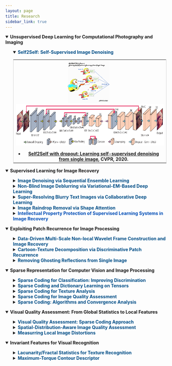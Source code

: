 ```yaml
---
layout: page
title: Research
sidebar_link: true
---
```

<details open="">
<summary><t-half><strong>Unsupervised Deep Learning for Computational Photography and Imaging</strong></t-half></summary>
<ul>
<!--1-1-->
<details open="">
<summary><strong><t1><font color="#004D86">Self2Self: Self-Supervised Image Denoising</font></t1></strong></summary>

<table width="100%" border="1" bordercolor="#e5e5e5">
<tbody>
<tr>
 <th>
  <img src="https://github.com/csyhquan/csyhquan.github.io/raw/master/images/teaser_1.gif" alt="" height="130" />
  <a>&nbsp;</a>
  <img src="https://github.com/csyhquan/csyhquan.github.io/raw/master/images/r_im2.png" alt="" height="130" />
  <ul>
  <t2>
   <li type="disc"><strong><a href="https://github.com/csyhquan/csyhquan.github.io/raw/master/manuscript/20x-cvpr-Self2Self%20With%20Dropout%20Learning%20Self-Supervised%20Denoising%20From%20Single%20Image.pdf">Self2Self with dropout: Learning self-supervised denoising from single image</a></strong>, CVPR, 2020.</li>
  </t2>
  </ul>
 </th>
</tr>

</tbody>
</table>
</details>
</ul>
</details>

<!--2-->
<details open="">
<summary><t-half><strong>Supervised Learning for Image Recovery</strong></t-half></summary>
<ul>
<!--2-1-->
<details>
<summary><strong><t1><font color="#004D86">Image Denoising via Sequential Ensemble Learning</font></t1></strong></summary>

<table width="100%" border="1" bordercolor="#e5e5e5">
<tbody>
<tr>
 <th>
  <img src="https://github.com/csyhquan/csyhquan.github.io/raw/master/images/r_im3.png" alt="" height="130"/>
  <a>&nbsp;</a>
  <img src="https://github.com/csyhquan/csyhquan.github.io/raw/master/images/im_2_1_2.png" alt="" height="130"/>
<ul>
<t2>
<li type="disc"><strong><a href="https://github.com/csyhquan/csyhquan.github.io/raw/master/manuscript/20-tip-Image%20Denoising%20via%20Sequential%20Ensemble%20Learning.pdf">Image denoising via sequential ensemble learning</a></strong>, TIP, 2020.</li>
</t2>
</ul>
 </th>
</tr>
</tbody>
</table>
</details>

<!--2-2-->
<details>
<summary><strong><t1><font color="#004D86">Non-Blind Image Deblurring via Variational-EM-Based Deep Learning</font></t1></strong></summary>

<table width="100%" border="1" bordercolor="#e5e5e5">
<tbody>
<tr>
 <th>
  <img src="https://github.com/csyhquan/csyhquan.github.io/raw/master/images/r_im4.png" alt="" height="130" />
<ul>
<t2>
<li type="disc"><strong><a href="https://github.com/csyhquan/csyhquan.github.io/raw/master/manuscript/20-cvpr-Variational-EM-based%20Deep%20Learning%20for%20Noise-blind%20Image%20Deblurring.pdf">Variational-EM-based deep learning for noise-blind image deblurring</a></strong>, CVPR, 2020.</li>
</t2>
</ul>
 </th>
</tr>
</tbody>
</table>
</details>

<!--2-3-->
<details>
<summary><strong><t1><font color="#004D86">Super-Resolving Blurry Text Images via Collaborative Deep Learning</font></t1></strong></summary>

<table width="100%" border="1" bordercolor="#e5e5e5">
<tbody>
<tr>
 <th>
  <img src="https://github.com/csyhquan/csyhquan.github.io/raw/master/images/r_im5.png" alt="" height="130" />
  <a>&nbsp;</a>
  <img src="https://github.com/csyhquan/csyhquan.github.io/raw/master/images/r_im6.png" alt="" height="130"  />
<ul>
<t2>
<li type="disc"><strong><a href="https://github.com/csyhquan/csyhquan.github.io/raw/master/manuscript/20x-tci-Collaborative%20Deep%20Learning%20for%20Super-Resolving%20Blurry%20Text%20Images.pdf">Collaborative deep learning for super-resolving blurry text images </a></strong>, TCI, 2020.</li>
</t2>
</ul>
 </th>
</tr>
</tbody>
</table>
</details>

<!--2-4-->
<details>
<summary><strong><t1><font color="#004D86">Image Raindrop Removal via Shape Attention</font></t1></strong></summary>

<table width="100%" border="1" bordercolor="#e5e5e5">
<tbody>
<tr>
 <th>
  <img src="https://github.com/csyhquan/csyhquan.github.io/raw/master/images/r_im7.png" alt="" height="130" />
  <img src="https://github.com/csyhquan/csyhquan.github.io/raw/master/images/r_im8.png" alt="" height="130" />
  <img src="https://github.com/csyhquan/csyhquan.github.io/raw/master/images/im_2_4_3.png" alt="" height="130"/>
<ul>
<t2>
<li type="disc"><strong><a href="https://github.com/csyhquan/csyhquan.github.io/raw/master/manuscript/19-iccv-Deep%20Learning%20for%20Seeing%20Through%20Window%20With%20Raindrops.pdf">Deep learning for seeing through window with raindrops </a></strong>, ICCV, 2019.</li>
</t2>
</ul>
 </th>
</tr>
</tbody>
</table>
</details>


<!--7-1-->
<details>
<summary><strong><t1><font color="#004DB6">Intellectual Property Protection of Supervised Learning Systems in Image Recovery</font> </t1></strong></summary>
<table width="100%" border="1" bordercolor="#e5e5e5">
<tbody>
<tr>
 <th>
  <img src="https://github.com/csyhquan/csyhquan.github.io/raw/master/images/im_6_2_1.png" alt="" height="130"/>
  <a>&nbsp;</a>
  <img src="https://github.com/csyhquan/csyhquan.github.io/raw/master/images/im_6_2_4.png" alt="" height="130"/>
<ul>
<t2>
<li type="disc"><strong><a href="https://github.com/csyhquan/csyhquan.github.io/raw/master/manuscript/20x-tnnls-Watermarking%20Deep%20Neural%20Networks%20in%20Image%20Processing.pdf">Watermarking deep neural networks in image processing </a></strong>, TNNLS, 2020.</li>
</t2>
</ul>
</th>
</tr>
</tbody>
</table>
</details>




</ul>
</details>



<!---------------------------------4-------------------------------------------------->
<!---------------------------------4-------------------------------------------------->
<!---------------------------------4-------------------------------------------------->
<details open="">
<summary><t-half><strong>Exploiting Patch Recurrence for Image Processing</strong></t-half></summary>
<ul>
<!--4-1-->
<details>
<summary><strong><t1><font color="#004D86">Data-Driven Multi-Scale Non-local Wavelet Frame Construction and Image Recovery</font> </t1></strong></summary>
<table width="100%" border="1" bordercolor="#e5e5e5">
<tbody>
<tr>
 <th>
  <img src="https://github.com/csyhquan/csyhquan.github.io/raw/master/images/im_4_1_1.png" alt="" height="130"/>
  <a>&nbsp;</a>
  <img src="https://github.com/csyhquan/csyhquan.github.io/raw/master/images/im_4_1_2.png" alt="" height="130"/>
  <a>&nbsp;</a>
  <img src="https://github.com/csyhquan/csyhquan.github.io/raw/master/images/im_4_1_3.png" alt="" height="130"/>
<ul>
<t2>
<li type="disc"><strong><a href="https://github.com/csyhquan/csyhquan.github.io/raw/master/manuscript/15-josc-Data-driven%20multi-scale%20non-local%20wavelet%20frame%20construction%20and%20image%20recovery.pdf">Data-driven multi-scale non-local wavelet frame construction and image recovery </a></strong>, JoSC, 2015.</li>
</t2>
</ul>
 </th>
</tr>
</tbody>
</table>
</details>
<!--4-2-->
<details>
<summary><strong><t1><font color="#004D86">Cartoon-Texture Decomposition via Discriminative Patch Recurrence </font></t1></strong></summary>
<table width="100%" border="1" bordercolor="#e5e5e5">
<tbody>
<tr>
 <th>
  <img src="https://github.com/csyhquan/csyhquan.github.io/raw/master/images/im_4_2_1.png" alt="" height="130"/>
  <a>&nbsp;</a>
  <img src="https://github.com/csyhquan/csyhquan.github.io/raw/master/images/im_4_2_2.png" alt="" height="130"/>
<ul>
<t2>
<li type="disc"><strong><!--<a href="https://github.com/csyhquan/csyhquan.github.io/raw/master/manuscript/20x-siam-Cartoon-Texture%20Image%20Decomposition%20using%20Orientation%20Characteristics%20in%20Patch%20Recurrence.pdf">-->Cartoon-texture image decomposition using orientation characteristics in  patch recurrence<!--</a>--></strong>, SIIMS, 2020.</li>
</t2>
</ul>
 </th>
</tr>
</tbody>
</table>
</details>
<!--4-3-->
<details>
<summary><strong><t1><font color="#004D86">Removing Ghosting Reflections from Single Image </font></t1></strong></summary>
<table width="100%" border="1" bordercolor="#e5e5e5">
<tbody>
<tr>
 <th>
  <img src="https://github.com/csyhquan/csyhquan.github.io/raw/master/images/im_4_3_1.png" alt="" height="130"/>
  <a>&nbsp;&nbsp;</a>
  <img src="https://github.com/csyhquan/csyhquan.github.io/raw/master/images/im_4_3_2.png" alt="" height="130"/>
<ul>
<t2>
<li type="disc"><strong><a href="https://github.com/csyhquan/csyhquan.github.io/raw/master/manuscript/20-tci-Removing%20Reflection%20From%20a%20Single%20Image%20With%20Ghosting%20Effect.pdf">Removing reflection from a single image with ghosting effect</a></strong>, TCI, 2020.</li>
</t2>
</ul>
 </th>
</tr>
</tbody>
</table>
</details>
</ul>
</details>

<!---------------------------------3-------------------------------------------------->
<!---------------------------------3-------------------------------------------------->
<!---------------------------------3-------------------------------------------------->
<details open="">
<summary><t-half><strong> Sparse Representation for Computer Vision and Image Processing</strong></t-half></summary>
<ul>
<!--3-1-->
<details>
<summary><strong><t1><font color="#004D86">Sparse Coding for Classification: Improving Discrimination</font></t1></strong></summary>
<table width="100%" border="1" bordercolor="#e5e5e5">
<tbody>
<tr>
 <th>
  <img src="https://github.com/csyhquan/csyhquan.github.io/raw/master/images/im_3_1_1.png" alt="" height="130"/>
  <img src="https://github.com/csyhquan/csyhquan.github.io/raw/master/images/im_3_1_2.png" alt="" height="130"/>
<ul>
<t2>
<li type="disc"><strong><a href="https://github.com/csyhquan/csyhquan.github.io/raw/master/manuscript/19-spl-Supervised%20Sparse%20Coding%20With%20Decision%20Forest.pdf">Supervised sparse coding with decision forest</a></strong>, SPL, 2019.</li>
<li type="disc"><strong><a href="https://github.com/csyhquan/csyhquan.github.io/raw/master/manuscript/16-pr-Supervised%20dictionary%20learning%20with%20multiple%20classifier%20integration.pdf">Supervised dictionary learning with multiple classifier integration</a></strong>, PR, 2016.</li>
<li type="disc"><strong><a href="https://github.com/csyhquan/csyhquan.github.io/raw/master/manuscript/16-cvpr-Equiangular%20Kernel%20Dictionary%20Learning%20with%20Applications%20to%20Dynamic%20Texture%20Analysis.pdf">Equiangular kernel dictionary learning with applications to dynamic texture analysis</a></strong>, CVPR, 2016.</li>
<li type="disc"><strong><a href="https://github.com/csyhquan/csyhquan.github.io/raw/master/manuscript/16-cvpr-Sparse%20Coding%20for%20Classification%20via%20Discrimination%20Ensemble.pdf">Sparse coding for classification via discrimination ensemble</a></strong>, CVPR, 2016</li>
<li type="disc"><strong><a href="https://github.com/csyhquan/csyhquan.github.io/raw/master/manuscript/14-eccv-A%20Convergent%20Incoherent%20Dictionary%20Learning%20Algorithm%20for%20Sparse%20Coding.pdf">A convergent incoherent dictionary learning algorithm for sparse coding</a></strong>, ECCV, 2014.</li>
</t2>
</ul>
 </th>
</tr>
</tbody>
</table>
</details>
<!--3-2-->
<details>
<summary><strong><t1><font color="#004D86">Sparse Coding and Dictionary Learning on Tensors </font></t1></strong></summary>
<table width="100%" border="1" bordercolor="#e5e5e5">
<tbody>
<tr>
 <th>
 <img src="https://github.com/csyhquan/csyhquan.github.io/raw/master/images/im_3_2_1.png" alt="" height="130"/>
<ul>
<t2>
<li type="disc"><strong><a href="https://github.com/csyhquan/csyhquan.github.io/raw/master/manuscript/20x-tmm-Factorized%20Tensor%20Dictionary%20Learning%20for%20Visual%20Tensor%20Data%20Completion.PDF">Factorized tensor dictionary learning for visual tensor data completion </a></strong>, TMM, 2020.</li>
<li type="disc"><strong><a href="https://github.com/csyhquan/csyhquan.github.io/raw/master/manuscript/19-tcyb-Exploiting%20Global%20Low-rank%20Structure%20and%20Local%20Sparsity%20Nature%20for%20Tensor%20Completion.pdf">Exploiting global low-rank structure and local sparsity nature for tensor completion </a></strong>, TCYB, 2019.</li>
<li type="disc"><strong><a href="https://github.com/csyhquan/csyhquan.github.io/raw/master/manuscript/15-iccv-Dynamic%20Texture%20Recognition%20via%20Orthogonal%20Tensor%20Dictionary%20Learning.pdf">Dynamic texture recognition via orthogonal tensor dictionary learning </a></strong>, ICCV, 2015.</li>
</t2>
</ul>
 </th>
</tr>
</tbody>
</table>
</details>
<!--3-3-->
<details>
<summary><strong><t1><font color="#004D86">Sparse Coding for Texture Analysis</font></t1></strong></summary>
<table width="100%" border="1" bordercolor="#e5e5e5">
<tbody>
<tr>
 <th>
  <img src="https://github.com/csyhquan/csyhquan.github.io/raw/master/images/im_3_3_1.png" alt="" height="130"/>
<ul>
<t2>
<li type="disc"><strong><a href="https://github.com/csyhquan/csyhquan.github.io/raw/master/manuscript/20-spl-Weakly-Supervised%20Sparse%20Coding%20with%20Geometric%20Prior%20for%20Interactive%20Texture%20Segmentation.pdf">Weakly-supervised sparse coding with geometric prior for interactive texture segmentation </a></strong>, SPL, 2020.</li>
<li type="disc"><strong><a href="https://github.com/csyhquan/csyhquan.github.io/raw/master/manuscript/16-cvpr-Equiangular%20Kernel%20Dictionary%20Learning%20with%20Applications%20to%20Dynamic%20Texture%20Analysis.pdf">Equiangular kernel dictionary learning with applications to dynamic texture analysis</a></strong>, CVPR, 2016.</li>
<li type="disc"><strong><a href="https://github.com/csyhquan/csyhquan.github.io/raw/master/manuscript/15-iccv-Dynamic%20Texture%20Recognition%20via%20Orthogonal%20Tensor%20Dictionary%20Learning.pdf">Dynamic texture recognition via orthogonal tensor dictionary learning </a></strong>, ICCV, 2015.</li>
</t2>
</ul>
 </th>
</tr>
</tbody>
</table>
</details>
<!--3-4-->
<details>
<summary><strong><t1><font color="#004D86">Sparse Coding for Image Quality Assessment </font></t1></strong></summary>
<table width="100%" border="1" bordercolor="#e5e5e5">
<tbody>
<tr>
 <th>
  <img src="https://github.com/csyhquan/csyhquan.github.io/raw/master/images/im_3_4_1.png" alt="" height="130"/>
  <a>&nbsp;</a>
  <img src="https://github.com/csyhquan/csyhquan.github.io/raw/master/images/im_3_4_2.png" alt="" height="130"/>
<ul>
<t2>
<li type="disc"><strong><a href="https://github.com/csyhquan/csyhquan.github.io/raw/master/manuscript/20x-tmm-Image%20Quality%20Assessment%20Using%20Kernel%20Sparse%20Coding.pdf">Image quality assessment using kernel sparse coding</a></strong>, TMM, 2020.</li>
<li type="disc"><strong><a href="https://github.com/csyhquan/csyhquan.github.io/raw/master/manuscript/20-nca-Full-reference%20image%20quality%20metric%20for%20blurry%20images%20and%20compressed%20images%20using%20hybrid%20dictionary%20learning.pdf">Full-reference image quality metric for blurry images and compressed images using hybrid dictionary learning </a></strong>, NCA, 2020.</li>
</t2>
</ul>
 </th>
</tr>
</tbody>
</table>
</details>
<!--3-5-->
<details>
<summary><strong><t1><font color="#004D86">Sparse Coding: Algorithms and Convergence Analysis</font> </t1></strong></summary>
<table width="100%" border="1" bordercolor="#e5e5e5">
<tbody>
<tr>
 <th>
  <img src="https://github.com/csyhquan/csyhquan.github.io/raw/master/images/im_3_5_1.png" alt="" height="130"/>
  <a>&nbsp;</a>
  <img src="https://github.com/csyhquan/csyhquan.github.io/raw/master/images/im_3_5_2.png" alt="" height="130"/>
<ul>
<t2>
<li type="disc"><strong><a href="https://github.com/csyhquan/csyhquan.github.io/raw/master/manuscript/16-tpami-Dictionary%20learning%20for%20sparse%20coding_Algorithms%20and%20convergence%20analysis.pdf">Dictionary learning for sparse coding：Algorithms and convergence analysis </a></strong>, TPAMI, 2016.</li>
<li type="disc"><strong><a href="https://github.com/csyhquan/csyhquan.github.io/raw/master/manuscript/14-cvpr-l0%20norm%20based%20dictionary%20learning%20by%20proximal%20methods%20with%20global%20convergence.pdf">L0 norm-based dictionary learning by proximal methods with global convergence</a></strong>, CVPR, 2014.</li>
</t2>
</ul>
 </th>
</tr>
</tbody>
</table>
</details>


</ul>
</details>



<!---------------------------------5-------------------------------------------------->
<!---------------------------------5-------------------------------------------------->
<!---------------------------------5-------------------------------------------------->
<details open="">
<summary><t-half><strong>Visual Quality Assessment: From Global Statistics to Local Features</strong></t-half></summary>
<ul>
<!--5-1-->
<details>
<summary><strong><t1><font color="#004D86">Visual Quality Assessment: Sparse Coding Approach</font></t1></strong></summary>
<table width="100%" border="1" bordercolor="#e5e5e5">
<tbody>
<tr>
 <th>
 <img src="https://github.com/csyhquan/csyhquan.github.io/raw/master/images/im_5_1_1.png" alt="" height="130"/>
 <a>&nbsp;</a>
 <img src="https://github.com/csyhquan/csyhquan.github.io/raw/master/images/im_5_1_2.png" alt="" height="130"/>
 <a>&nbsp;</a>
 <img src="https://github.com/csyhquan/csyhquan.github.io/raw/master/images/im_5_1_3.png" alt="" height="130"/>
<ul>
<t2>
<li type="disc"><strong><a href="https://github.com/csyhquan/csyhquan.github.io/raw/master/manuscript/20-nca-Full-reference%20image%20quality%20metric%20for%20blurry%20images%20and%20compressed%20images%20using%20hybrid%20dictionary%20learning.pdf">Full-reference image quality metric for blurry images and compressed images using hybrid dictionary learning </a></strong>, NCA, 2020.</li>
<li type="disc"><strong><a href="https://github.com/csyhquan/csyhquan.github.io/raw/master/manuscript/20x-tmm-Image%20Quality%20Assessment%20Using%20Kernel%20Sparse%20Coding.pdf">Image quality assessment using kernel sparse coding</a></strong>, TMM, 2020.</li>
</t2>
</ul>
 </th>
</tr>
</tbody>
</table>
</details>
<!--5-2-->
<details>
<summary><strong><t1><font color="#004D86">Spatial-Distribution-Aware Image Quality Assessment </font></t1></strong></summary>
<table width="100%" border="1" bordercolor="#e5e5e5">
<tbody>
<tr>
 <th>
 <img src="https://github.com/csyhquan/csyhquan.github.io/raw/master/images/im_5_2_0.png" alt="" height="130"/> 
<ul>
<t2>
<li type="disc"><strong><a href="https://github.com/csyhquan/csyhquan.github.io/raw/master/manuscript/15-tip-Fractal%20Analysis%20for%20Reduced%20Reference%20Image%20Quality%20Assessment.pdf">Fractal analysis for reduced reference image quality assessment </a></strong>, TIP, 2015.</li>
<li type="disc"><strong><a href="https://github.com/csyhquan/csyhquan.github.io/raw/master/manuscript/15-sp-Directional%20regularity%20for%20visual%20quality%20estimation.pdf">Directional regularity for visual quality estimation </a></strong>, SP, 2015.</li>
<li type="disc"><strong><a href="https://github.com/csyhquan/csyhquan.github.io/raw/master/manuscript/14-spic-Reduced%20Reference%20Image%20Quality%20Assessment%20Using%20Regularity%20of%20Phase%20Congruency.pdf">Reduced reference image quality assessment using regularity of phase congruency </a></strong>, SPIC, 2014.</li>
</t2>
</ul>
 </th>
</tr>
</tbody>
</table>
</details>
<!--5-3-->
<details>
<summary><strong><t1><font color="#004D86">Measurring Local Image Distortions </font></t1></strong></summary>
<table width="100%" border="1" bordercolor="#e5e5e5">
<tbody>
<tr>
 <th>
 <img src="https://github.com/csyhquan/csyhquan.github.io/raw/master/images/im_7_1_3.png" alt="" height="130" />
 <a>&nbsp;&nbsp;</a>
 <img src="https://github.com/csyhquan/csyhquan.github.io/raw/master/images/im_7_1_2.png" alt="" height="130" />
<ul>
<t2>
<li type="disc"><strong><a href="https://github.com/csyhquan/csyhquan.github.io/raw/master/manuscript/17-iccv-Estimating%20Defocus%20Blur%20via%20Rank%20of%20Local%20Patches.pdf">Estimating defocus blur via rank of local patches </a></strong>, ICCV, 2017.</li>
</t2>
</ul>
 </th>
</tr>
</tbody>
</table>
</details>
</ul>
</details>



<!---------------------------------6-------------------------------------------------->
<!---------------------------------6-------------------------------------------------->
<!---------------------------------6-------------------------------------------------->
<details open="">
<summary><t-half><strong>Invariant Features for Visual Recognition</strong></t-half></summary>
<ul>
<!--6-1-->
<details>
<summary><strong><t1><font color="#004D86">Lacunarity/Fractal Statistics for Texture Recognition</font> </t1></strong></summary>
<table width="100%" border="1" bordercolor="#e5e5e5">
<tbody>
<tr>
 <th>
 <img src="https://github.com/csyhquan/csyhquan.github.io/raw/master/images/laun.png" alt="" height="130"/>
 <img src="https://github.com/csyhquan/csyhquan.github.io/raw/master/images/laun1.png" alt="" height="130"/>
 <br>
 <img src="https://github.com/csyhquan/csyhquan.github.io/raw/master/images/im_6_1_1.png" alt="" height="130" />
 <a>&nbsp;</a>
  <img src="https://github.com/csyhquan/csyhquan.github.io/raw/master/images/im_6_1_2.png" alt="" height="130" />
<ul>
<t2>
<li type="disc"><strong><a href="https://github.com/csyhquan/csyhquan.github.io/raw/master/manuscript/17-cviu-Spatiotemporal%20lacunarity%20spectrum%20for%20dynamic%20texture%20classification.pdf">Spatiotemporal lacunarity spectrum for dynamic texture classification</a></strong>, CVIU, 2017.</li>
<li type="disc"><strong><a href="https://github.com/csyhquan/csyhquan.github.io/raw/master/manuscript/15-icme-CHARACTERIZING%20DYNAMIC%20TEXTURES%20WITH%20SPACE-TIME%20LACUNARITY%20ANALYSIS.pdf">Characterizing dynamic textures with space-time lacunarity analysis </a></strong>, ICME, 2015.</li>
<li type="disc"><strong><a href="https://github.com/csyhquan/csyhquan.github.io/raw/master/manuscript/14-cvpr-Lacunarity%20Analysis%20on%20Image%20Patterns%20for%20Texture%20Classification.pdf">Lacunarity analysis on image patterns for texture classification </a></strong>, CVPR, 2014.</li>

<li type="disc"><strong><a href="https://github.com/csyhquan/csyhquan.github.io/raw/master/manuscript/15-pr-Classifying%20dynamic%20textures%20via%20spatiotemporal%20fractal%20analysis.pdf">Classifying dynamic textures via spatiotemporal fractal analysis </a></strong>, PR, 2015.</li>
<li type="disc"><strong><a href="https://github.com/csyhquan/csyhquan.github.io/raw/master/manuscript/14-ivc-A%20distinct%20and%20compact%20texture%20descriptor.pdf">A distinct and compact texture descriptor </a></strong>, IVC, 2014.</li>
<li type="disc"><strong><a href="https://github.com/csyhquan/csyhquan.github.io/raw/master/manuscript/11-iccv-Dynamic%20Texture%20Classification%20Using%20Dynamic%20Fractal%20Analysis.pdf">Dynamic texture classification using dynamic fractal analysis </a></strong>, ICCV, 2011.</li>
</t2>
</ul>
</th>
</tr>
</tbody>
</table>
</details>
<!--6-2-->
<!--
<details>
<summary><strong><small><font color="#004D86">Fractal Spetrum Analysis </font></small></strong></summary>
<table>
<tbody>
<tr>
 <th>
 <img src="https://github.com/csyhquan/csyhquan.github.io/raw/master/images/im_6_1_1.png" alt="" height="130" />
 <a>&nbsp;</a>
  <img src="https://github.com/csyhquan/csyhquan.github.io/raw/master/images/im_6_1_2.png" alt="" height="130" />
<ul>
<small>
<li type="disc"><strong><a href="https://github.com/csyhquan/csyhquan.github.io/raw/master/manuscript/15-pr-Classifying%20dynamic%20textures%20via%20spatiotemporal%20fractal%20analysis.pdf">Classifying dynamic textures via spatiotemporal fractal analysis </a></strong>, PR, 2015.</li>
<li type="disc"><strong><a href="https://github.com/csyhquan/csyhquan.github.io/raw/master/manuscript/14-ivc-A%20distinct%20and%20compact%20texture%20descriptor.pdf">A distinct and compact texture descriptor </a></strong>, IVC, 2014.</li>
<li type="disc"><strong><a href="https://github.com/csyhquan/csyhquan.github.io/raw/master/manuscript/11-iccv-Dynamic%20Texture%20Classification%20Using%20Dynamic%20Fractal%20Analysis.pdf">Dynamic texture classification using dynamic fractal analysis </a></strong>, ICCV, 2011.</li>
</small>
</ul>
</th>
</tr>
</tbody>
</table>
</details>-->

<!--7-2-->
<details>
<summary><strong><t1><font color="#004D86">Maximum-Torque Contour Descriptor </font></t1></strong></summary>
<table width="100%" border="1" bordercolor="#e5e5e5">
<tbody>
<tr>
 <th>
 <img src="https://github.com/csyhquan/csyhquan.github.io/raw/master/images/im_7_2_1.png" alt="" height="130"/>
 <a>&nbsp;&nbsp;</a>
 <img src="https://github.com/csyhquan/csyhquan.github.io/raw/master/images/im_7_2_3.png" alt="" height="130"/>
 <a>&nbsp;&nbsp;</a>
 <img src="https://github.com/csyhquan/csyhquan.github.io/raw/master/images/im_7_2_4.png" alt="" height="130"/>
<ul>
<t2>
<li type="disc"><strong><a href="https://github.com/csyhquan/csyhquan.github.io/raw/master/manuscript/12-cvpr-Contour-Based%20Recognition.pdf">Contour-based recognition </a></strong>, CVPR, 2012.</li>
</t2>
</ul>
</th>
</tr>
</tbody>
</table>
</details>



</ul>
</details>

<!---------------------------------7-------------------------------------------------->
<!---------------------------------7-------------------------------------------------->
<!---------------------------------7-------------------------------------------------->


















